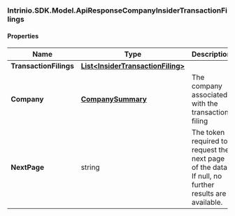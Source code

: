 [//]: # (CLASS:Intrinio.SDK.Model.ApiResponseCompanyInsiderTransactionFilings)

[//]: # (KIND:object)

### Intrinio.SDK.Model.ApiResponseCompanyInsiderTransactionFilings
#### Properties

[//]: # (START_DEFINITION)

Name | Type | Description
------------ | ------------- | -------------
**TransactionFilings** | [**List&lt;InsiderTransactionFiling&gt;**](InsiderTransactionFiling.md) |  &nbsp;
**Company** | [**CompanySummary**](CompanySummary.md) | The company associated with the transaction filing &nbsp;
**NextPage** | string | The token required to request the next page of the data. If null, no further results are available. &nbsp;

[//]: # (END_DEFINITION)


[//]: # (CONTAINED_CLASS:Intrinio.SDK.Model.InsiderTransactionFiling)


[//]: # (CONTAINED_CLASS:Intrinio.SDK.Model.CompanySummary)


